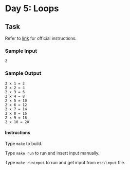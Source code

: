 # Day 5: Loops

## Task

Refer to [link](https://www.hackerrank.com/challenges/30-loops) for official instructions.

### Sample Input

```
2
```

### Sample Output

```
2 x 1 = 2
2 x 2 = 4
2 x 3 = 6
2 x 4 = 8
2 x 5 = 10
2 x 6 = 12
2 x 7 = 14
2 x 8 = 16
2 x 9 = 18
2 x 10 = 20
```

#### Instructions

Type `make` to build.

Type `make run` to run and insert input manually.

Type `make runinput` to run and get input from `etc/input` file.